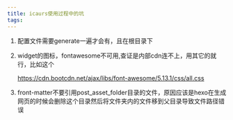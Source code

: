 ```yaml
---
title: icaurs使用过程中的坑
tags:
---
```

1. 配置文件需要generate一遍才会有，且在根目录下
1. widget的图标，fontawesome不可用,查证是内部cdn连不上，用其它的就行，比如这个

    https://cdn.bootcdn.net/ajax/libs/font-awesome/5.13.1/css/all.css
1. front-matter不要引用post_asset_folder目录的文件，原因应该是hexo在生成网页的时候会删除这个目录然后将文件夹内的文件移到父目录导致文件路径错误